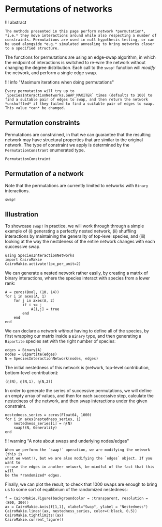 # Permutations of networks

!!! abstract

    The methods presented in this page perform network *permutation*, *i.e.* they move interactions around while also respecting a number of constraints. Permutations are used in null hypothesis testing, or can be used alongside *e.g.* simulated annealing to bring networks closer to a specified structure.

The functions for permutations are using an edge-swap algorithm, in which the
endpoint of interactions is switched to re-wire the network without changing the degree distribution. Each call to the `swap!` function will *modify* the network, and perform a single edge swap.

!!! info "Maximum iterations when doing permutations"

    Every permutation will try up to `SpeciesInteractionNetworks.SWAP_MAXITER` times (defaults to 100) to find a suitable pair of edges to swap, and then return the network *unshuffled* if they failed to find a suitable pair of edges to swap. This value *can* be changed.

## Permutation constraints

Permutations are constrained, in that we can guarantee that the resulting network may have structural properties that are similar to the original network. The type of constraint we apply is determined by the `PermutationConstrant` enumerated type.

```@docs
PermutationConstraint
```

## Permutation of a network

Note that the permutations are currently limited to networks with `Binary` interactions.

```@docs
swap!
```

##  Illustration

To showcase `swap!` in practice, we will work through through a simple example
of (i) generating a perfectly nested network, (ii) shuffling interactions by
maintaining the generality of top-level species, and (iii) looking at the way
the nestdeness of the entire network changes with each successive swap.

```@example 1
using SpeciesInteractionNetworks
import CairoMakie
CairoMakie.activate!(px_per_unit=2)
```

We can generate a nested network rather easily, by creating a matrix of binary
interactions, where the species interact with species from a lower rank:

```@example 1
A = zeros(Bool, (10, 14))
for i in axes(A, 1)
    for j in axes(A, 2)
        if i <= j
            A[i,j] = true
        end
    end
end
```

We can declare a network *without* having to define all of the species, by first
wrapping our matrix inside a `Binary` type, and then generating a `Bipartite`
species set with the right number of species:

```@example 1
edges = Binary(A)
nodes = Bipartite(edges)
N = SpeciesInteractionNetwork(nodes, edges)
```

The initial nestedness of this network is (network, top-level contribution,
bottom-level contribution):

```@example 1
(η(N), η(N,1), η(N,2))
```

In order to generate the series of successive permutations, we will define an
empty array of values, and then for each successive step, calculate the
nestedness of the network, and then swap interactions under the given
constraint.

```@example 1
nestedness_series = zeros(Float64, 1000)
for i in axes(nestedness_series, 1)
    nestedness_series[i] = η(N)
    swap!(N, Generality)
end
```

!!! warning "A note about swaps and underlying nodes/edges"

    When we perform the `swap!` operation, we are modifying the network (this is
    what we want!), but we are also modifying the `edges` object. If you want to
    re-use the edges in another network, be mindful of the fact that this will
    be the *randomized* edges.

Finally, we can plot the result, to check that 1000 swaps are enough to bring us
to some sort of equilibrium of the randomized nestedness:

```@example 1
f = CairoMakie.Figure(backgroundcolor = :transparent, resolution = (800, 300))
ax = CairoMakie.Axis(f[1,1], xlabel="Swap", ylabel = "Nestedness")
CairoMakie.lines!(ax, nestedness_series, color=(:black, 0.5))
CairoMakie.tightlimits!(ax)
CairoMakie.current_figure()
```
